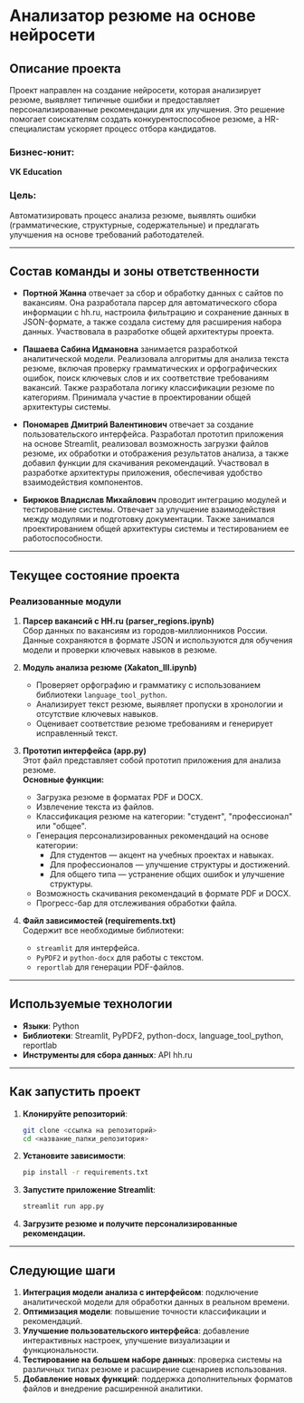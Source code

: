 # Анализатор резюме на основе нейросети

## Описание проекта
Проект направлен на создание нейросети, которая анализирует резюме, выявляет типичные ошибки и предоставляет персонализированные рекомендации для их улучшения. Это решение помогает соискателям создать конкурентоспособное резюме, а HR-специалистам ускоряет процесс отбора кандидатов.

### Бизнес-юнит:
**VK Education**

### Цель:
Автоматизировать процесс анализа резюме, выявлять ошибки (грамматические, структурные, содержательные) и предлагать улучшения на основе требований работодателей.

---

## Состав команды и зоны ответственности

- **Портной Жанна** отвечает за сбор и обработку данных с сайтов по вакансиям. Она разработала парсер для автоматического сбора информации с hh.ru, настроила фильтрацию и сохранение данных в JSON-формате, а также создала систему для расширения набора данных. Участвовала в разработке общей архитектуры проекта.

- **Пашаева Сабина Идмановна** занимается разработкой аналитической модели. Реализовала алгоритмы для анализа текста резюме, включая проверку грамматических и орфографических ошибок, поиск ключевых слов и их соответствие требованиям вакансий. Также разработала логику классификации резюме по категориям. Принимала участие в проектировании общей архитектуры системы.

- **Пономарев Дмитрий Валентинович** отвечает за создание пользовательского интерфейса. Разработал прототип приложения на основе Streamlit, реализовал возможность загрузки файлов резюме, их обработки и отображения результатов анализа, а также добавил функции для скачивания рекомендаций. Участвовал в разработке архитектуры приложения, обеспечивая удобство взаимодействия компонентов.

- **Бирюков Владислав Михайлович** проводит интеграцию модулей и тестирование системы. Отвечает за улучшение взаимодействия между модулями и подготовку документации. Также занимался проектированием общей архитектуры системы и тестированием ее работоспособности.

---

## Текущее состояние проекта

### Реализованные модули

1. **Парсер вакансий с HH.ru (parser_regions.ipynb)**  
   Сбор данных по вакансиям из городов-миллионников России. Данные сохраняются в формате JSON и используются для обучения модели и проверки ключевых навыков в резюме.

2. **Модуль анализа резюме (Xakaton_III.ipynb)**  
   - Проверяет орфографию и грамматику с использованием библиотеки `language_tool_python`.  
   - Анализирует текст резюме, выявляет пропуски в хронологии и отсутствие ключевых навыков.  
   - Оценивает соответствие резюме требованиям и генерирует исправленный текст.

3. **Прототип интерфейса (app.py)**  
   Этот файл представляет собой прототип приложения для анализа резюме.  
   **Основные функции:**  
   - Загрузка резюме в форматах PDF и DOCX.  
   - Извлечение текста из файлов.  
   - Классификация резюме на категории: "студент", "профессионал" или "общее".  
   - Генерация персонализированных рекомендаций на основе категории:  
     - Для студентов — акцент на учебных проектах и навыках.  
     - Для профессионалов — улучшение структуры и достижений.  
     - Для общего типа — устранение общих ошибок и улучшение структуры.  
   - Возможность скачивания рекомендаций в формате PDF и DOCX.  
   - Прогресс-бар для отслеживания обработки файла.

4. **Файл зависимостей (requirements.txt)**  
   Содержит все необходимые библиотеки:  
   - `streamlit` для интерфейса.  
   - `PyPDF2` и `python-docx` для работы с текстом.  
   - `reportlab` для генерации PDF-файлов.

---

## Используемые технологии

- **Языки**: Python  
- **Библиотеки**: Streamlit, PyPDF2, python-docx, language_tool_python, reportlab  
- **Инструменты для сбора данных**: API hh.ru  

---

## Как запустить проект

1. **Клонируйте репозиторий**:
   ```bash
   git clone <ссылка на репозиторий>
   cd <название_папки_репозитория>
   ```

2. **Установите зависимости**:
   ```bash
   pip install -r requirements.txt
   ```

3. **Запустите приложение Streamlit**:
   ```bash
   streamlit run app.py
   ```

4. **Загрузите резюме и получите персонализированные рекомендации.**

---

## Следующие шаги

1. **Интеграция модели анализа с интерфейсом**: подключение аналитической модели для обработки данных в реальном времени.  
2. **Оптимизация модели**: повышение точности классификации и рекомендаций.  
3. **Улучшение пользовательского интерфейса**: добавление интерактивных настроек, улучшение визуализации и функциональности.  
4. **Тестирование на большем наборе данных**: проверка системы на различных типах резюме и расширение сценариев использования.  
5. **Добавление новых функций**: поддержка дополнительных форматов файлов и внедрение расширенной аналитики.
